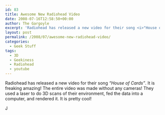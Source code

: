 ```yaml
---
id: 83
title: Awesome New Radiohead Video
date: 2008-07-16T12:58:50+00:00
author: The Gargoyle
excerpt: 'Radiohead has released a new video for their song <i>"House of Cards"</i>.  It is freaking amazing!  The entire video was made without any cameras!  They used a laser to do 3D scans of their environment, fed the data into a computer, and rendered it.  It is pretty cool!<br /><br />[video:http://www.youtube.com/watch?v=8nTFjVm9sTQ]<br /><br />J<br />'
layout: post
permalink: /2008/07/awesome-new-radiohead-video/
categories:
  - Geek Stuff
tags:
  - 3D
  - Geekiness
  - Radiohead
  - youtube
---
```


Radiohead has released a new video for their song _&#8220;House of Cards&#8221;_. It is freaking amazing! The entire video was made without any cameras! They used a laser to do 3D scans of their environment, fed the data into a computer, and rendered it. It is pretty cool!



J
